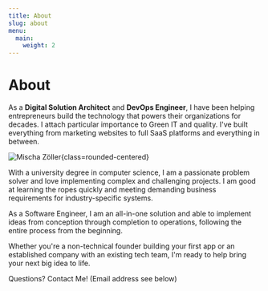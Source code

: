 ```yaml
---
title: About
slug: about
menu:
  main:
    weight: 2
---
```


# About

As a __Digital Solution Architect__ and __DevOps Engineer__, I have been helping entrepreneurs build the technology that
powers their organizations for decades. I attach particular importance to Green IT and quality. I've built everything
from marketing websites to full SaaS platforms and everything in between.

![Mischa Zöller](/avatar_200_bw.jpg){class=rounded-centered}

With a university degree in computer science, I am a passionate problem solver and love implementing complex and
challenging projects. I am good at learning the ropes quickly and meeting demanding business requirements for
industry-specific systems.

As a Software Engineer, I am an all-in-one solution and able to implement ideas from conception through completion to
operations, following the entire process from the beginning.

Whether you're a non-technical founder building your first app or an established company with an existing tech team, I'm
ready to help bring your next big idea to life.

Questions? Contact Me! (Email address see below)
